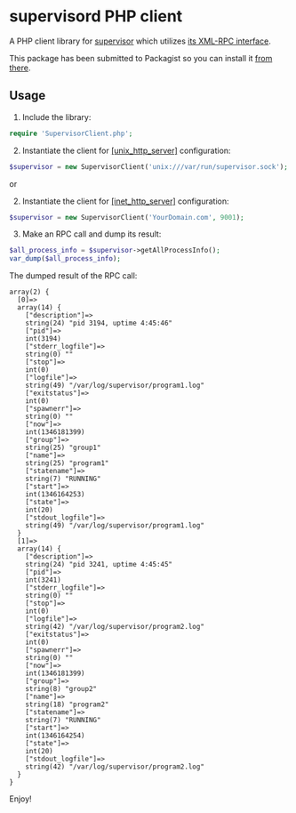 supervisord PHP client
======================

A PHP client library for [supervisor](http://supervisord.org) which utilizes [its XML-RPC interface](http://supervisord.org/api.html).

This package has been submitted to Packagist so you can install it [from there](https://packagist.org/packages/mondalaci/supervisor-client).

Usage
-----

1) Include the library:

```php
require 'SupervisorClient.php';
```

2) Instantiate the client for [[unix_http_server]](http://supervisord.org/configuration.html#unix-http-server-section-values) configuration:
```php
$supervisor = new SupervisorClient('unix:///var/run/supervisor.sock');
```
or

2) Instantiate the client for [[inet_http_server]](http://supervisord.org/configuration.html#inet-http-server-section-values) configuration:
```php
$supervisor = new SupervisorClient('YourDomain.com', 9001);
```

3) Make an RPC call and dump its result:

```php
$all_process_info = $supervisor->getAllProcessInfo();
var_dump($all_process_info);
```

The dumped result of the RPC call:

```
array(2) {
  [0]=>
  array(14) {
    ["description"]=>
    string(24) "pid 3194, uptime 4:45:46"
    ["pid"]=>
    int(3194)
    ["stderr_logfile"]=>
    string(0) ""
    ["stop"]=>
    int(0)
    ["logfile"]=>
    string(49) "/var/log/supervisor/program1.log"
    ["exitstatus"]=>
    int(0)
    ["spawnerr"]=>
    string(0) ""
    ["now"]=>
    int(1346181399)
    ["group"]=>
    string(25) "group1"
    ["name"]=>
    string(25) "program1"
    ["statename"]=>
    string(7) "RUNNING"
    ["start"]=>
    int(1346164253)
    ["state"]=>
    int(20)
    ["stdout_logfile"]=>
    string(49) "/var/log/supervisor/program1.log"
  }
  [1]=>
  array(14) {
    ["description"]=>
    string(24) "pid 3241, uptime 4:45:45"
    ["pid"]=>
    int(3241)
    ["stderr_logfile"]=>
    string(0) ""
    ["stop"]=>
    int(0)
    ["logfile"]=>
    string(42) "/var/log/supervisor/program2.log"
    ["exitstatus"]=>
    int(0)
    ["spawnerr"]=>
    string(0) ""
    ["now"]=>
    int(1346181399)
    ["group"]=>
    string(8) "group2"
    ["name"]=>
    string(18) "program2"
    ["statename"]=>
    string(7) "RUNNING"
    ["start"]=>
    int(1346164254)
    ["state"]=>
    int(20)
    ["stdout_logfile"]=>
    string(42) "/var/log/supervisor/program2.log"
  }
}
```

Enjoy!
